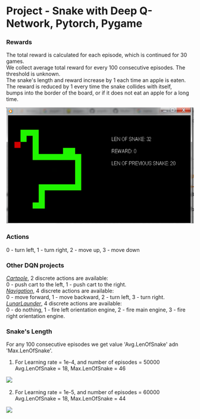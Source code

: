 # Project - Snake with Deep Q-Network, Pytorch, Pygame

### Rewards

The total reward is calculated for each episode, which is continued for 30 games.   
We collect average total reward for every 100 consecutive episodes. The threshold is unknown.    
The snake's length and reward increase by 1 each time an apple is eaten.    
The reward is reduced by 1 every time the snake collides with itself,    
bumps into the border of the board, or if it does not eat an apple for a long time. 

![](images/snake.png)

### Actions
0 - turn left,  1 - turn right, 2 - move up, 3 - move down


### Other DQN projects

[_Cartpole_](https://github.com/Rafael1s/Deep-Reinforcement-Learning-Udacity/edit/master/Cartpole-Deep-Q-Learning), 2 discrete actions are available:  
0 - push cart to the left, 1 - push cart to the right.     
[_Navigation_](https://github.com/Rafael1s/Deep-Reinforcement-Learning-Udacity/tree/master/Project-1_Navigation-DQN), 4 discrete actions are available:     
0 - move forward, 1 - move backward, 2 - turn left, 3 - turn right.    
[_LunarLaunder_](https://github.com/Rafael1s/Deep-Reinforcement-Learning-Udacity/new/master/LunarLander-v2-DQN), 4 discrete actions are available:  
 0 - do nothing, 1 - fire left orientation engine, 2 - fire main engine,  3 - fire right orientation engine.   
 
 ### Snake's Length
 
 For any 100 consecutive episodes we get value 'Avg.LenOfSnake' adn 'Max.LenOfSnake'.
 
 1.  For Learning rate = 1e-4, and number of episodes = 50000      
 Avg.LenOfSnake = 18,  Max.LenOfSnake = 46    
 
 ![](images/hist_snake_lr0.0001)    
 
 2.  For Learning rate = 1e-5, and number of episodes = 60000    
 Avg.LenOfSnake = 18,  Max.LenOfSnake = 44    
 
 ![](images/hist_snake_lr0.00001)    
 
